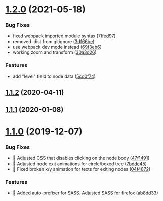 # [1.2.0](https://github.com/positrons/d3-mitch-tree/compare/v1.1.1...v1.2.0) (2021-05-18)


### Bug Fixes

* fixed webpack imported module syntax ([7ffed97](https://github.com/positrons/d3-mitch-tree/commit/7ffed972662fb0b52772c8cf66b8793f5ace48fa))
* removed .dist from gitignore ([3df66be](https://github.com/positrons/d3-mitch-tree/commit/3df66be45dfa5209a30a9bd88c32a3f3bd7047f7))
* use webpack dev mode instead ([69f3eb6](https://github.com/positrons/d3-mitch-tree/commit/69f3eb6a13334c3d3a5fd9de10d9ee6c41d75324))
* working zoom and transform ([30a3d26](https://github.com/positrons/d3-mitch-tree/commit/30a3d26d29fcb6bbe4cea5a04cdb6973deb4b413))


### Features

* add "level" field to node data ([5cd0f74](https://github.com/positrons/d3-mitch-tree/commit/5cd0f748010e78db1f4df82f35926714aa50a815))

## [1.1.2](https://github.com/deltoss/d3-mitch-tree/compare/v1.1.1...v1.1.2) (2020-04-11)

## [1.1.1](https://github.com/deltoss/d3-mitch-tree/compare/v1.1.0...v1.1.1) (2020-01-08)

# [1.1.0](https://github.com/deltoss/d3-mitch-tree/compare/v1.0.7...v1.1.0) (2019-12-07)


### Bug Fixes

* 🐛 Adjusted CSS that disables clicking on the node body ([47f1491](https://github.com/deltoss/d3-mitch-tree/commit/47f1491ba296a84130a5f4edde69fecca060f1d6))
* 🐛 Adjusted node exit animations for circle/boxed tree ([7bddc45](https://github.com/deltoss/d3-mitch-tree/commit/7bddc45b2869c2cfa5c20834e07449b7c2a02af6))
* 🐛 Fixed broken x/y animation for texts for exiting nodes ([04f4872](https://github.com/deltoss/d3-mitch-tree/commit/04f487230d4ea3b6078760edc3aa6501f299c0b9))


### Features

* 🎸 Added auto-prefixer for SASS. Adjusted SASS for firefox ([ab8dd33](https://github.com/deltoss/d3-mitch-tree/commit/ab8dd33fcc3cab8460967a43397a3c7096ed375d))
